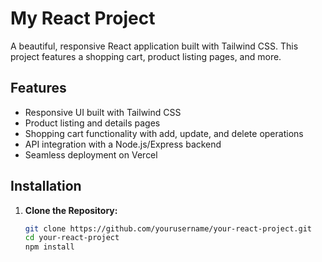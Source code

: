 # My React Project

A beautiful, responsive React application built with Tailwind CSS. This project features a shopping cart, product listing pages, and more.


## Features

- Responsive UI built with Tailwind CSS
- Product listing and details pages
- Shopping cart functionality with add, update, and delete operations
- API integration with a Node.js/Express backend
- Seamless deployment on Vercel

## Installation

1. **Clone the Repository:**

   ```bash
   git clone https://github.com/yourusername/your-react-project.git
   cd your-react-project
   npm install
